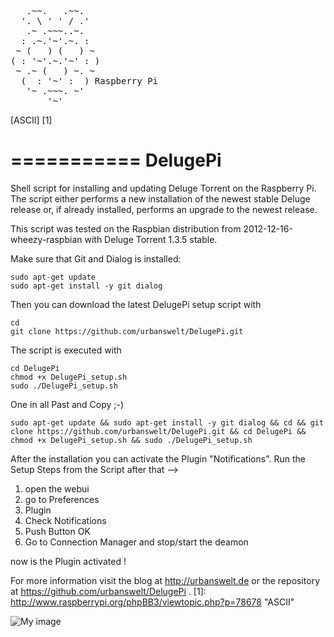 <pre>
   .~~.   .~~.
  '. \ ' ' / .'
   .~ .~~~..~.
  : .~.'~'.~. :
 ~ (   ) (   ) ~
( : '~'.~.'~' : )
 ~ .~ (   ) ~. ~
  (  : '~' :  ) Raspberry Pi
   '~ .~~~. ~'
       '~'
</pre> [ASCII] [1]
===========
DelugePi
===========

Shell script for installing and updating Deluge Torrent on the Raspberry Pi. The script either performs a new installation of the newest stable Deluge release or, if already installed, performs an upgrade to the newest release.

This script was tested on the Raspbian distribution from 2012-12-16-wheezy-raspbian with Deluge Torrent 1.3.5 stable.


Make sure that Git and Dialog is installed:

```shell
sudo apt-get update
sudo apt-get install -y git dialog
```

Then you can download the latest DelugePi setup script with

```shell
cd
git clone https://github.com/urbanswelt/DelugePi.git
```

The script is executed with 

```shell
cd DelugePi
chmod +x DelugePi_setup.sh
sudo ./DelugePi_setup.sh
```

One in all Past and Copy ;-)

```shell
sudo apt-get update && sudo apt-get install -y git dialog && cd && git clone https://github.com/urbanswelt/DelugePi.git && cd DelugePi && chmod +x DelugePi_setup.sh && sudo ./DelugePi_setup.sh
```

After the installation you can activate the Plugin "Notifications".
Run the Setup Steps from the Script after that -->

1. open the webui
2. go to Preferences
3. Plugin
4. Check Notifications
5. Push Button OK
6. Go to Connection Manager and stop/start the deamon

now is the Plugin activated !

For more information visit the blog at http://urbanswelt.de or the repository at https://github.com/urbanswelt/DelugePi .
[1]: http://www.raspberrypi.org/phpBB3/viewtopic.php?p=78678        "ASCII"

![My image](/DelugePi/img/Terminal.jpg)
